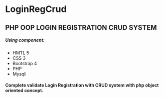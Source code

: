 # LoginRegCrud

<h2>PHP OOP LOGIN REGISTRATION CRUD SYSTEM</h2>
<h5>Using component:</h5>
<ul>
    <li>HMTL 5</li>
    <li>CSS 3</li>
    <li>Bootstrap 4</li>
    <li>PHP</li>
    <li>Mysqli</li>
</ul>
<h4>Complete validate Login Registration with CRUD system with php object oriented concept.</h4>
